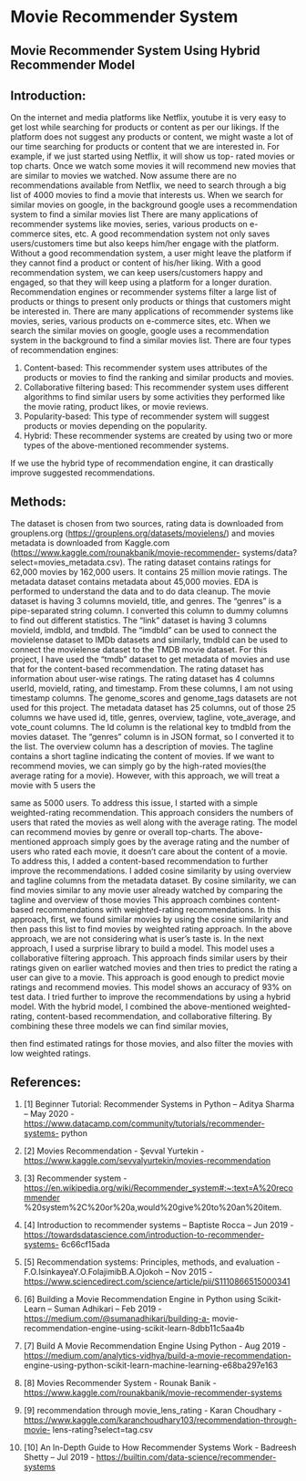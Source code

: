 # Movie Recommender System
## Movie Recommender System Using Hybrid Recommender Model

## Introduction:
On the internet and media platforms like Netflix, youtube it is very easy to get lost while searching for products or content as per our likings. If the platform does not suggest any products or content, we might waste a lot of our time searching for products or content that we are interested in. For example, if we just started using Netflix, it will show us top- rated movies or top charts. Once we watch some movies it will recommend new movies that are similar to movies we watched. Now assume there are no recommendations available from Netflix, we need to search through a big list of 4000 movies to find a movie that interests us. When we search for similar movies on google, in the background google uses a recommendation system to find a similar movies list There are many applications of
recommender systems like movies, series, various products on e-commerce sites, etc. A good recommendation system not only saves users/customers time but also keeps him/her engage with the platform. Without a good recommendation system, a user might leave the platform if they cannot find a product or content of his/her liking. With a good recommendation system, we can keep users/customers happy and engaged, so that they will keep using a platform for a longer duration.
Recommendation engines or recommender systems filter a large list of products or things to present only products or things that customers might be interested in. There are many applications of recommender systems like movies, series, various products on e-commerce sites, etc. When we search the similar movies on google, google uses a recommendation system in the background to find a similar movies list. There are four types of recommendation engines:
  1. Content-based: This recommender system uses attributes of the products or movies to find the ranking and similar products and movies.
  2. Collaborative filtering based: This recommender system uses different algorithms to find similar users by some activities they performed like the movie rating, product likes, or movie reviews.
  3. Popularity-based: This type of recommender system will suggest products or movies depending on the popularity.
  4. Hybrid: These recommender systems are created by using two or more types of the above-mentioned recommender systems.

  If we use the hybrid type of recommendation engine, it can drastically improve suggested recommendations.

## Methods:
The dataset is chosen from two sources, rating data is downloaded from grouplens.org (https://grouplens.org/datasets/movielens/) and movies metadata is downloaded from Kaggle.com (https://www.kaggle.com/rounakbanik/movie-recommender- systems/data?select=movies_metadata.csv). The rating dataset contains ratings for 62,000 movies by 162,000 users. It contains 25 million movie ratings. The metadata dataset contains metadata about 45,000 movies.
    EDA is performed to understand the data and to do data cleanup. The movie dataset is having 3 columns movieId, title, and genres. The “genres” is a pipe-separated string column. I converted this column to dummy columns to find out different statistics.
 The “link” dataset is having 3 columns movieId, imdbId, and tmdbId. The “imdbId” can be used to connect the movielense dataset to IMDb datasets and similarly, tmdbId can be used to connect the movielense dataset to the TMDB movie dataset. For this project, I have used the “tmdb” dataset to get metadata of movies and use that for the content-based recommendation. The rating dataset has information about user-wise ratings. The rating dataset has 4 columns userId, movieId, rating, and timestamp. From these columns, I am not using timestamp columns. The genome_scores and genome_tags datasets are not used for this project. The metadata dataset has 25 columns, out of those 25 columns we have used id, title, genres, overview, tagline, vote_average, and vote_count columns. The Id column is the relational key to tmdbId from the movies dataset. The “genres” column is in JSON format, so I converted it to the list. The overview column has a description of movies. The tagline contains a short tagline indicating the content of movies.
If we want to recommend movies, we can simply go by the high-rated movies(the average rating for a movie). However, with this approach, we will treat a movie with 5 users the

same as 5000 users. To address this issue, I started with a simple weighted-rating recommendation. This approach considers the numbers of users that rated the movies as well along with the average rating. The model can recommend movies by genre or overall top-charts.
The above-mentioned approach simply goes by the average rating and the number of users who rated each movie, it doesn’t care about the content of a movie. To address this, I added a content-based recommendation to further improve the recommendations. I added cosine similarity by using overview and tagline columns from the metadata dataset. By cosine similarity, we can find movies similar to any movie user already watched by comparing the tagline and overview of those movies This approach combines content-based recommendations with weighted-rating recommendations. In this approach, first, we found similar movies by using the cosine similarity and then pass this list to find movies by weighted rating approach.
In the above approach, we are not considering what is user’s taste is. In the next approach, I used a surprise library to build a model. This model uses a collaborative filtering approach. This approach finds similar users by their ratings given on earlier watched movies and then tries to predict the rating a user can give to a movie. This approach is good enough to predict movie ratings and recommend movies. This model shows an accuracy of 93% on test data.
I tried further to improve the recommendations by using a hybrid model. With the hybrid model, I combined the above-mentioned weighted-rating, content-based recommendation, and collaborative filtering. By combining these three models we can find similar movies,

then find estimated ratings for those movies, and also filter the movies with low weighted ratings.



## References:
 1. [1] Beginner Tutorial: Recommender Systems in Python – Aditya Sharma – May 2020 - https://www.datacamp.com/community/tutorials/recommender-systems- python
2. [2]   Movies Recommendation - Şevval Yurtekin - https://www.kaggle.com/sevvalyurtekin/movies-recommendation
3. [3] Recommender system - https://en.wikipedia.org/wiki/Recommender_system#:~:text=A%20recommender %20system%2C%20or%20a,would%20give%20to%20an%20item.
4. [4] Introduction to recommender systems – Baptiste Rocca – Jun 2019 - https://towardsdatascience.com/introduction-to-recommender-systems- 6c66cf15ada
5. [5] Recommendation systems: Principles, methods, and evaluation - F.O.IsinkayeaY.O.FolajimibB.A.Ojokoh – Nov 2015 - https://www.sciencedirect.com/science/article/pii/S1110866515000341
6. [6] Building a Movie Recommendation Engine in Python using Scikit-Learn – Suman Adhikari – Feb 2019 - https://medium.com/@sumanadhikari/building-a- movie-recommendation-engine-using-scikit-learn-8dbb11c5aa4b
7. [7] Build A Movie Recommendation Engine Using Python -
Aug 2019 - https://medium.com/analytics-vidhya/build-a-movie-recommendation- engine-using-python-scikit-learn-machine-learning-e68ba297e163
8. [8] Movies Recommender System - Rounak Banik - https://www.kaggle.com/rounakbanik/movie-recommender-systems
9. [9]   recommendation through movie_lens_rating - Karan Choudhary - https://www.kaggle.com/karanchoudhary103/recommendation-through-movie- lens-rating?select=tag.csv
                            
10. [10] An In-Depth Guide to How Recommender Systems Work - Badreesh Shetty – Jul 2019 - https://builtin.com/data-science/recommender-systems
